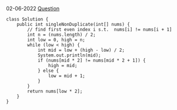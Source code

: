 02-06-2022
[Question](https://leetcode.com/problems/single-element-in-a-sorted-array/)
```
class Solution {
    public int singleNonDuplicate(int[] nums) {
        // find first even index i s.t.  nums[i] != nums[i + 1]
        int n = (nums.length) / 2;
        int low = 0, high = n;
        while (low < high) {
            int mid = low + (high - low) / 2;
            System.out.println(mid);
            if (nums[mid * 2] != nums[mid * 2 + 1]) {
                high = mid;
            } else {
                low = mid + 1;
            }
        }
        return nums[low * 2];
    }
}
```
